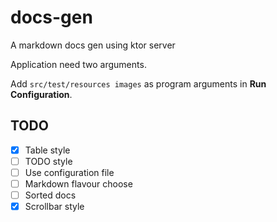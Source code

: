 # docs-gen
 A markdown docs gen using ktor server

Application need two arguments.

Add `src/test/resources images` as program arguments in **Run Configuration**.

## TODO

- [x] Table style
- [ ] TODO style
- [ ] Use configuration file
- [ ] Markdown flavour choose
- [ ] Sorted docs
- [x] Scrollbar style